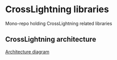# CrossLightning libraries
Mono-repo holding CrossLightning related libraries

## CrossLightning architecture
[Architecture diagram](https://github.com/adambor/crosslightning-libs/blob/main/crosslightning-architecture.drawio.png)
